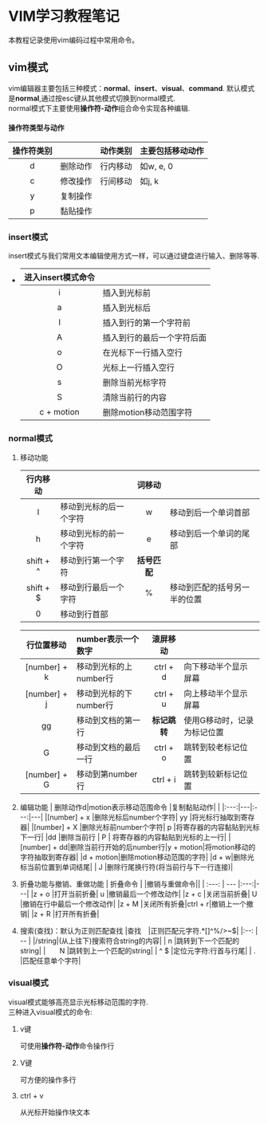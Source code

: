 # VIM学习教程笔记

本教程记录使用vim编码过程中常用命令。
## vim模式

vim编辑器主要包括三种模式：**normal**、**insert**、**visual**、**command**. 默认模式是**normal**,通过按esc键从其他模式切换到normal模式.  
normal模式下主要使用**操作符-动作**组合命令实现各种编辑.  
#### 操作符类型与动作

|操作符类别 | |动作类别 |主要包括移动动作 |
|:--:|--|:--:|--|
| d |删除动作| 行内移动 |如w, e, 0 |
| c |修改操作| 行间移动 |如j, k|
| y |复制操作|
| p |黏贴操作|

### **insert**模式
insert模式与我们常用文本编辑使用方式一样，可以通过键盘进行输入、删除等等.

-  
    |进入insert模式命令 | |
    |:--: |--|
    |  i  |插入到光标前|
    |  a  |插入到光标后|
    |  I  |插入到行的第一个字符前|
    |  A  |插入到行的最后一个字符后面|
    |  o  |在光标下一行插入空行|
    |  O  |光标上一行插入空行|
    |  s  |删除当前光标字符|
    |  S  |清除当前行的内容|
    |c + motion|删除motion移动范围字符|

### **normal**模式
1. 移动功能  

    |行内移动   |                  |词移动     |    |
    |:---:|:---|:---:|---|
    | l       |移动到光标的后一个字符| w |移动到后一个单词首部|
    | h       |移动到光标的前一个字符| e |移动到后一个单词的尾部|
    |shift + ^|移动到行第一个字符   |**括号匹配**|          |
    |shift + $|移动到行最后一个字符 | % |移动到匹配的括号另一半的位置|
    | 0       |移动到行首部|

    |行位置移动|number表示一个数字  | 滚屏移动| |
    | :---:  |:---|:---:|---|
    |[number] + k  |移动到光标的上number行|ctrl + d|向下移动半个显示屏幕|
    |[number] + j  |移动到光标的下number行|ctrl + u|向上移动半个显示屏幕
    |    gg        |移动到文档的第一行    |**标记跳转**|使用G移动时，记录为标记位置|
    |    G         |移动到文档的最后一行   |ctrl + o|跳转到较老标记位置|
    |[number] + G  |移动到第number行     |ctrl + i|跳转到较新标记位置|

2. 编辑功能
    | 删除动作d|motion表示移动范围命令 |复制黏贴动作| |
    |:---:|---|:---:|---|
    |[number] + x |删除光标后number个字符| yy |将光标行抽取到寄存器|
    |[number] + X |删除光标前number个字符| p  |将寄存器的内容黏贴到光标下一行|
    |dd  |删除当前行     | P | 将寄存器的内容黏贴到光标的上一行|
    |[number] + dd|删除当前行开始的后number行|y + motion|将motion移动的字符抽取到寄存器|
    |d + motion|删除motion移动范围的字符|
    |d + w|删除光标当前位置到单词结尾|
    | J |删除行尾换行符(将当前行与下一行连接)|

3. 折叠功能与撤销、重做功能
    | 折叠命令 | |撤销与重做命令||
    | :---: | --- |:---:|---|
    |z + o |打开当前折叠| u |撤销最后一个修改动作|
    |z + c |关闭当前折叠| U |撤销在行中最后一个修改动作|
    |z + M |关闭所有折叠|ctrl + r|撤销上一个撤销|
    |z + R |打开所有折叠|

4. 搜索(查找)：默认为正则匹配查找
    |查找　|正则匹配元字符.*[]^%/\>~$|
    |:--: | -- |
    |/string|(从上往下)搜索符合string的内容|
    |   n   |跳转到下一个匹配的string|
    |　　N  |跳转到上一个匹配的string|
    |  ^ $ |定位元字符:行首与行尾|
    |   .  |匹配任意单个字符|

### **visual**模式

visual模式能够高亮显示光标移动范围的字符.  
三种进入visual模式的命令:
1. v键

    可使用**操作符-动作**命令操作行

2. V键

    可方便的操作多行

3. ctrl + v

    从光标开始操作块文本